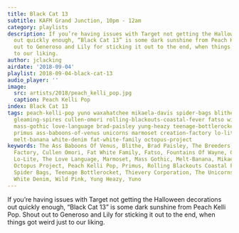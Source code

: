 ```yaml
---
title: Black Cat 13
subtitle: KAFM Grand Junction, 10pm - 12am
category: playlists
description: If you’re having issues with Target not getting the Halloween decorations
  out quickly enough, “Black Cat 13” is some dark sunshine from Peach Kelli Pop. Shout
  out to Generoso and Lily for sticking it out to the end, when things got weird just
  to our liking.
author: jclacking
airdate: '2018-09-04'
playlist: 2018-09-04-black-cat-13
audio_player: ''
image:
  src: artists/2018/peach_kelli_pop.jpg
  caption: Peach Kelli Pop
index: Black Cat 13
tags: peach-kelli-pop yuno waxahatchee mikaela-davis spider-bags blithe thievery-corporation
  gleaming-spires cullen-omori rolling-blackouts-coastal-fever fatso wild-pink breeders
  mass-gothic love-language brad-paisley yung-heazy teenage-bottlerocket rubblebucket
  primus ass-baboons-of-venus unicorns marmoset creation-factory lo-lite fountains-of-wayne
  melt-banana white-denim fat-white-family octopus-project
keywords: The Ass Baboons Of Venus, Blithe, Brad Paisley, The Breeders, The Creation
  Factory, Cullen Omori, Fat White Family, Fatso, Fountains Of Wayne, Gleaming Spires,
  Lo-Lite, The Love Language, Marmoset, Mass Gothic, Melt-Banana, Mikaela Davis, The
  Octopus Project, Peach Kelli Pop, Primus, Rolling Blackouts Coastal Fever, Rubblebucket,
  Spider Bags, Teenage Bottlerocket, Thievery Corporation, The Unicorns, Waxahatchee,
  White Denim, Wild Pink, Yung Heazy, Yuno
---
```

If you’re having issues with Target not getting the Halloween decorations out quickly enough, “Black Cat 13” is some dark sunshine from Peach Kelli Pop. Shout out to Generoso and Lily for sticking it out to the end, when things got weird just to our liking.
